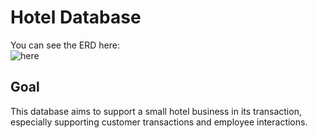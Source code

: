# Hotel Database
You can see the ERD here:
<br>
![here](https://user-images.githubusercontent.com/105399768/225158516-0897cd12-86fb-4efd-bfb7-2f980a9525ab.png)


## Goal
This database aims to support a small hotel business in its transaction, especially supporting customer transactions and employee interactions.

